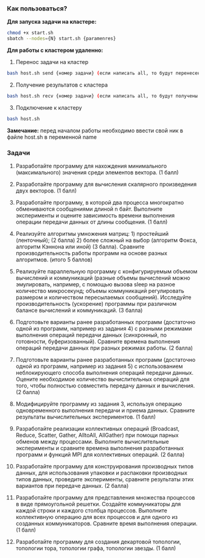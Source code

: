 ### Как пользоваться?

**Для запуска задачи на кластере:**

```bash
chmod +x start.sh
sbatch --nodes={N} start.sh {paramenres}
```

**Для работы с кластером удаленно:**

1. Перенос задачи на кластер

```bash
bash host.sh send {номер задачи} (если написать all, то будут перенесены все папки)
```

2. Получение результатов с кластера

```bash
bash host.sh recv {номер задачи} (если написать all, то будут получены все результаты)
```

3. Подключение к кластеру

```bash
bash host.sh
```

**Замечание:** перед началом работы необходимо ввести свой ник в файле host.sh в переменной name

### Задачи

1. Разработайте программу для нахождения минимального (максимального) значения среди элементов вектора. (1 балл)
 
2. Разработайте программу для вычисления скалярного произведения двух векторов. (1 балл)

3. Разработайте программу, в которой два процесса многократно обмениваются сообщениями длиной n байт. Выполните эксперименты и оцените зависимость времени выполнения операции передачи данных от длины сообщения. (1 балл)

4. Реализуйте алгоритмы умножения матриц: 1) простейший (ленточный); (2 балла) 2) более сложный на выбор (алгоритм Фокса, алгоритм Кэннона или иной) (3 балла). Сравните производительность работы программ на основе разных алгоритмов. (итого 5 баллов)

5. Реализуйте параллельную программу с конфигурируемым объемом вычислений и коммуникаций (разные объемы вычислений можно эмулировать, например, с помощью вызова sleep на разное количество микросекунд; объемы коммуникаций регулировать размером и количеством пересылаемых сообщений). Исследуйте производительность (ускорение) программы при различном балансе вычислений и коммуникаций. (3 балла)

6. Подготовьте варианты ранее разработанных программ (достаточно одной из программ, например из задания 4) с разными режимами выполнения операций передачи данных (синхронный, по готовности, буферизованный). Сравните времена выполнения операций передачи данных при разных режимах работы. (2 балла)

7. Подготовьте варианты ранее разработанных программ (достаточно одной из программ, например из задания 5) с использованием неблокирующего способа выполнения операций передачи данных. Оцените необходимое количество вычислительных операций для того, чтобы полностью совместить передачу данных и вычисления. (2 балла)

8. Модифицируйте программу из задания 3, используя операцию одновременного выполнения передачи и приема данных. Сравните результаты вычислительных экспериментов. (1 балл)

9. Разработайте реализации коллективных операций (Broadcast, Reduce, Scatter, Gather, AlltoAll, AllGather) при помощи парных обменов между процессами. Выполните вычислительные эксперименты и сравните времена выполнения разработанных программ и функций MPI для коллективных операций. (2 балла)

10. Разработайте программу для конструирования производных типов данных, для использования упаковки и распаковки производных типов данных, проведите эксперименты, сравните результаты этих вариантов при передаче данных. (2 балла)

11. Разработайте программу для представления множества процессов в виде прямоугольной решетки. Создайте коммуникаторы для каждой строки и каждого столбца процессов. Выполните коллективную операцию для всех процессов и для одного из созданных коммуникаторов. Сравните время выполнения операции. (1 балл)

12. Разработайте программу для создания декартовой топологии, топологии тора, топологии графа, топологии звезды. (1 балл)
